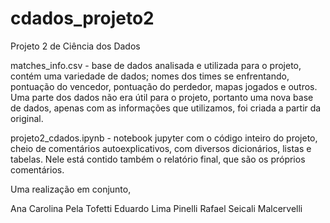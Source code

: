 # cdados_projeto2
Projeto 2 de Ciência dos Dados

matches_info.csv - base de dados analisada e utilizada para o projeto, contém uma variedade de dados; nomes dos times se enfrentando, pontuação do vencedor, pontuação do perdedor, mapas jogados e outros. Uma parte dos dados não era útil para o projeto, portanto uma nova base de dados, apenas com as informações que utilizamos, foi criada a partir da original.

projeto2_cdados.ipynb - notebook jupyter com o código inteiro do projeto, cheio de comentários autoexplicativos, com diversos dicionários, listas e tabelas. Nele está contido também o relatório final, que são os próprios comentários.



Uma realização em conjunto,

Ana Carolina Pela Tofetti
Eduardo Lima Pinelli
Rafael Seicali Malcervelli
